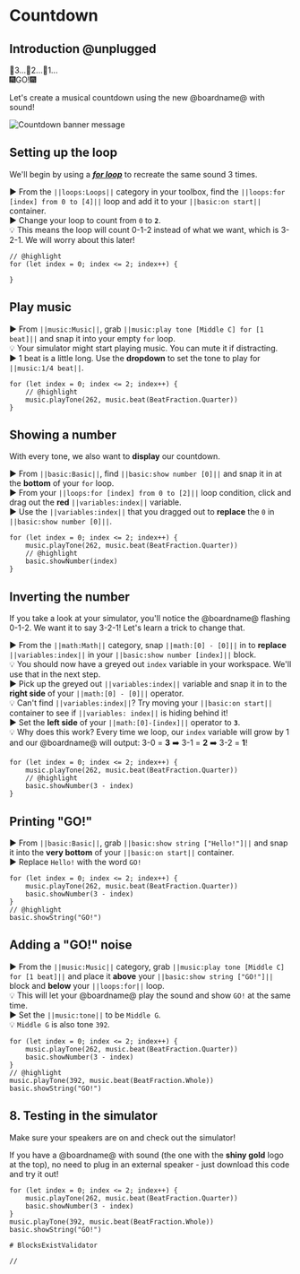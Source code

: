 # Countdown

## Introduction @unplugged

🎇3...🎇2...🎇1...  
🎆GO!🎆

Let's create a musical countdown using the new @boardname@ with sound!

![Countdown banner message](/static/mb/projects/countdown.png)

## Setting up the loop

We'll begin by using a [__*for loop*__](#forLoop "repeat code for a given number of times using an index") to recreate the same sound 3 times.

► From the ``||loops:Loops||`` category in your toolbox, find the ``||loops:for [index] from 0 to [4]||`` loop and add it to your ``||basic:on start||`` container.  
► Change your loop to count from ``0`` to **``2``**.  
💡 This means the loop will count 0-1-2 instead of what we want, which is 3-2-1. We will worry about this later!

```blocks
// @highlight
for (let index = 0; index <= 2; index++) {
	
}
```

## Play music

► From ``||music:Music||``, grab ``||music:play tone [Middle C] for [1 beat]||`` and snap it into your empty ``for`` loop.  
💡 Your simulator might start playing music. You can mute it if distracting.  
► 1 beat is a little long. Use the **dropdown** to set the tone to play for ``||music:1/4 beat||``.

```blocks
for (let index = 0; index <= 2; index++) {
    // @highlight
    music.playTone(262, music.beat(BeatFraction.Quarter))
}
```

## Showing a number

With every tone, we also want to **display** our countdown.

► From ``||basic:Basic||``, find ``||basic:show number [0]||`` and snap it in at the **bottom** of your ``for`` loop.  
► From your ``||loops:for [index] from 0 to [2]||`` loop condition, click and drag out the **red** ``||variables:index||`` variable.  
► Use the ``||variables:index||`` that you dragged out to **replace** the ``0`` in ``||basic:show number [0]||``.

```blocks
for (let index = 0; index <= 2; index++) {
    music.playTone(262, music.beat(BeatFraction.Quarter))
    // @highlight
    basic.showNumber(index)
}
```

## Inverting the number

If you take a look at your simulator, you'll notice the @boardname@ flashing 0-1-2. We want it to say 3-2-1! Let's learn a trick to change that.

► From the ``||math:Math||`` category, snap ``||math:[0] - [0]||`` in to **replace** ``||variables:index||`` in your ``||basic:show number [index]||`` block.  
💡 You should now have a greyed out ``index`` variable in your workspace. We'll use that in the next step.  
► Pick up the greyed out ``||variables:index||`` variable and snap it in to the **right side** of your ``||math:[0] - [0]||`` operator.  
💡 Can't find ``||variables:index||``? Try moving your ``||basic:on start||`` container to see if ``||variables: index||`` is hiding behind it!  
► Set the **left side** of your ``||math:[0]-[index]||`` operator to **``3``**.  
💡 Why does this work? Every time we loop, our ``index`` variable will grow by 1 and our @boardname@ will output: 3-0 = **3** ➡️ 3-1 = **2** ➡️ 3-2 = **1**!

```blocks
for (let index = 0; index <= 2; index++) {
    music.playTone(262, music.beat(BeatFraction.Quarter))
    // @highlight
    basic.showNumber(3 - index)
}
```

## Printing "GO!"

► From ``||basic:Basic||``, grab ``||basic:show string ["Hello!"]||`` and snap it into the **very bottom** of your ``||basic:on start||`` container.  
► Replace ``Hello!`` with the word ``GO!``

```blocks
for (let index = 0; index <= 2; index++) {
    music.playTone(262, music.beat(BeatFraction.Quarter))
    basic.showNumber(3 - index)
}
// @highlight
basic.showString("GO!")
```

## Adding a "GO!" noise

► From the ``||music:Music||`` category, grab ``||music:play tone [Middle C] for [1 beat]||`` and place it **above** your ``||basic:show string ["GO!"]||`` block and **below** your ``||loops:for||`` loop.  
💡 This will let your @boardname@ play the sound and show ``GO!`` at the same time.  
► Set the ``||music:tone||`` to be ``Middle G``.  
💡 ``Middle G`` is also tone ``392``.

```blocks
for (let index = 0; index <= 2; index++) {
    music.playTone(262, music.beat(BeatFraction.Quarter))
    basic.showNumber(3 - index)
}
// @highlight
music.playTone(392, music.beat(BeatFraction.Whole))
basic.showString("GO!")
```

## 8. Testing in the simulator

Make sure your speakers are on and check out the simulator!  

If you have a @boardname@ with sound (the one with the **shiny gold** logo at the top), no need to plug in an external speaker - just download this code and try it out!

```blocks
for (let index = 0; index <= 2; index++) {
    music.playTone(262, music.beat(BeatFraction.Quarter))
    basic.showNumber(3 - index)
}
music.playTone(392, music.beat(BeatFraction.Whole))
basic.showString("GO!")
```

```validation.global
# BlocksExistValidator
```

```template
//
```